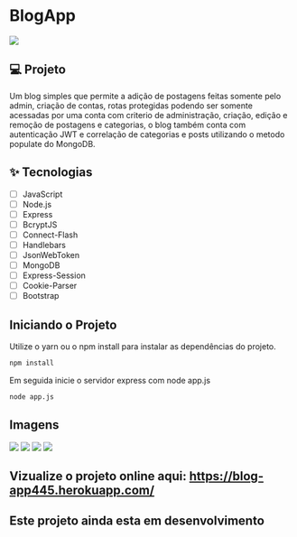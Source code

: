 # BlogApp

![](https://github.com/Daniels7k/Assets/blob/main/assets/blogapp/frotnite%20text%202.png)



## 💻 Projeto
Um blog simples que permite a adição de postagens feitas somente pelo admin, criação de contas, rotas protegidas podendo ser somente acessadas por uma conta com criterio de administração, criação, edição e remoção de postagens e categorias, o blog também conta com autenticação JWT e correlação de categorias e posts utilizando o metodo populate do MongoDB.

## ✨ Tecnologias
-   [ ] JavaScript
-   [ ] Node.js
-   [ ] Express
-   [ ] BcryptJS
-   [ ] Connect-Flash
-   [ ] Handlebars
-   [ ] JsonWebToken
-   [ ] MongoDB
-   [ ] Express-Session
-   [ ] Cookie-Parser 
-   [ ] Bootstrap

## Iniciando o Projeto
Utilize o yarn ou o npm install para instalar as dependências do projeto.
```cl
npm install
```
Em seguida inicie o servidor express com node app.js
```cl
node app.js
```
## Imagens
![](https://github.com/Daniels7k/Assets/blob/main/assets/blogapp/BlogAPP%201.png)
![](https://github.com/Daniels7k/Assets/blob/main/assets/blogapp/BlogApp%202.png)
![](https://github.com/Daniels7k/Assets/blob/main/assets/blogapp/BlogApp%203.png)
![](https://github.com/Daniels7k/Assets/blob/main/assets/blogapp/BlogApp%20Form.png)

## Vizualize o projeto online aqui: https://blog-app445.herokuapp.com/

## Este projeto ainda esta em desenvolvimento
